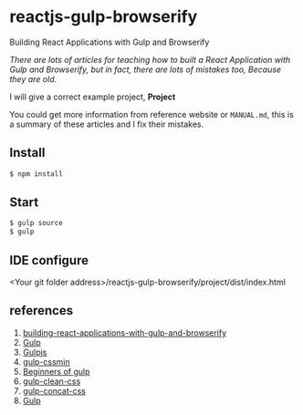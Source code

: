 # reactjs-gulp-browserify
Building React Applications with Gulp and Browserify

_There are lots of articles for teaching how to built a React
Application with Gulp and Browserify, but in fact, there are
lots of mistakes too, Because they are old._

I will give a correct example project, **Project**

You could get more information from reference website or `MANUAL.md`, this is a summary of these articles and I fix their mistakes.

## Install

```sh
$ npm install
```

## Start
```sh
$ gulp source
$ gulp
```

## IDE configure

<Your git folder address\>/reactjs-gulp-browserify/project/dist/index.html


## references
1. [building-react-applications-with-gulp-and-browserify](http://tylermcginnis.com/reactjs-tutorial-pt-2-building-react-applications-with-gulp-and-browserify/)
1. [Gulp](https://github.com/gulpjs/gulp/blob/master/docs/getting-started.md)
1. [Gulpjs](http://gulpjs.com/)
1. [gulp-cssmin](https://www.npmjs.com/package/gulp-cssmin)
1. [Beginners of gulp](https://css-tricks.com/gulp-for-beginners/)
1. [gulp-clean-css](https://github.com/scniro/gulp-clean-css)
1. [gulp-concat-css](https://www.npmjs.com/package/gulp-concat-css)
1. [Gulp](https://github.com/gulpjs/gulp/blob/master/docs/getting-started.md)